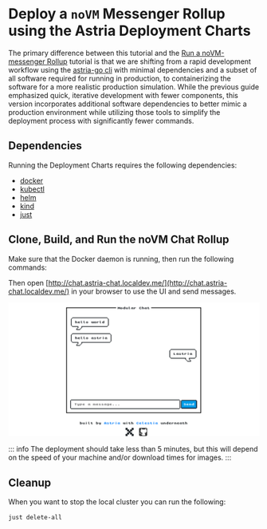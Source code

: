 # Deploy a `noVM` Messenger Rollup using the Astria Deployment Charts

The primary difference between this tutorial and the [Run a noVM-messenger
Rollup](./novm-messenger-rollup.md) tutorial is that we are shifting from a
rapid development workflow using the [astria-go
cli](../developer/astria-go/astria-go-installation.md) with minimal dependencies
and a subset of all software required for running in production, to
containerizing the software for a more realistic production simulation. While
the previous guide emphasized quick, iterative development with fewer
components, this version incorporates additional software dependencies to better
mimic a production environment while utilizing those tools to simplify the
deployment process with significantly fewer commands.

## Dependencies

Running the Deployment Charts requires the following dependencies:

- [docker](https://docs.docker.com/get-docker/)
- [kubectl](https://kubernetes.io/docs/tasks/tools/)
- [helm](https://helm.sh/docs/intro/install/)
- [kind](https://kind.sigs.k8s.io/docs/user/quick-start/#installation)
- [just](https://just.systems/man/en/chapter_4.html)

## Clone, Build, and Run the noVM Chat Rollup

Make sure that the Docker daemon is running, then run the following commands:

<!--@include: ../components/_clone-build-deploy-novm-messenger.md-->

Then open
[http://chat.astria-chat.localdev.me/](http://chat.astria-chat.localdev.me/) in
your browser to use the UI and send messages.

![Astria Chat noVM Frontend](./assets/astria-chat.png)

::: info
The deployment should take less than 5 minutes, but this will depend on the
speed of your machine and/or download times for images.
:::

## Cleanup

When you want to stop the local cluster you can run the following:

```bash
just delete-all
```
